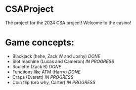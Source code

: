 # CSAProject
The project for the 2024 CSA project! Welcome to the casino!
# Game concepts:
- Blackjack (hehe, Zack W and Joshy) *DONE*
- Slot machine (Lucas and Cameron) *IN PROGRESS*
- Roulette (Zack B) *DONE*
- Functions like ATM (Harry) *DONE*
- Craps (Everett) *IN PROGRESS*
- Coin flip (bro why, Carter) *IN PROGRESS*
